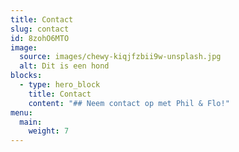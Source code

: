 ```yaml
---
title: Contact
slug: contact
id: 8zohO6MTO
image:
  source: images/chewy-kiqjfzbii9w-unsplash.jpg
  alt: Dit is een hond
blocks:
  - type: hero_block
    title: Contact
    content: "## Neem contact op met Phil & Flo!"
menu:
  main:
    weight: 7
---
```

